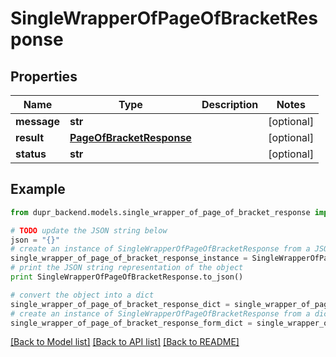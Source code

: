 # SingleWrapperOfPageOfBracketResponse


## Properties
Name | Type | Description | Notes
------------ | ------------- | ------------- | -------------
**message** | **str** |  | [optional] 
**result** | [**PageOfBracketResponse**](PageOfBracketResponse.md) |  | [optional] 
**status** | **str** |  | [optional] 

## Example

```python
from dupr_backend.models.single_wrapper_of_page_of_bracket_response import SingleWrapperOfPageOfBracketResponse

# TODO update the JSON string below
json = "{}"
# create an instance of SingleWrapperOfPageOfBracketResponse from a JSON string
single_wrapper_of_page_of_bracket_response_instance = SingleWrapperOfPageOfBracketResponse.from_json(json)
# print the JSON string representation of the object
print SingleWrapperOfPageOfBracketResponse.to_json()

# convert the object into a dict
single_wrapper_of_page_of_bracket_response_dict = single_wrapper_of_page_of_bracket_response_instance.to_dict()
# create an instance of SingleWrapperOfPageOfBracketResponse from a dict
single_wrapper_of_page_of_bracket_response_form_dict = single_wrapper_of_page_of_bracket_response.from_dict(single_wrapper_of_page_of_bracket_response_dict)
```
[[Back to Model list]](../README.md#documentation-for-models) [[Back to API list]](../README.md#documentation-for-api-endpoints) [[Back to README]](../README.md)


